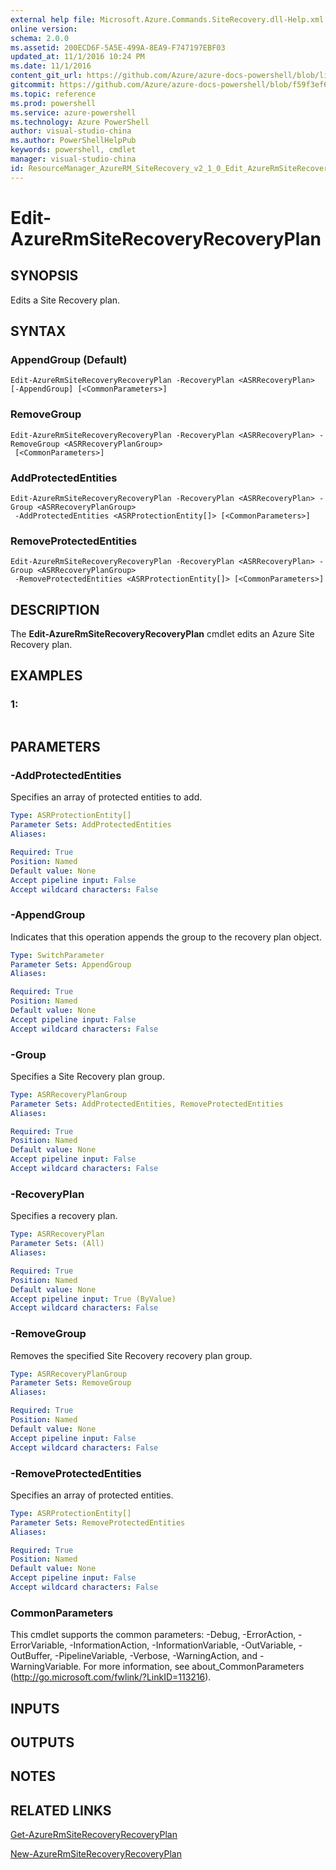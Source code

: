 ```yaml
---
external help file: Microsoft.Azure.Commands.SiteRecovery.dll-Help.xml
online version: 
schema: 2.0.0
ms.assetid: 200ECD6F-5A5E-499A-8EA9-F747197EBF03
updated_at: 11/1/2016 10:24 PM
ms.date: 11/1/2016
content_git_url: https://github.com/Azure/azure-docs-powershell/blob/live/azureps-cmdlets-docs/ResourceManager/AzureRM.SiteRecovery/v2.1.0/Edit-AzureRmSiteRecoveryRecoveryPlan.md
gitcommit: https://github.com/Azure/azure-docs-powershell/blob/f59f3ef60bc592383812213e69fd77ba950759ed/azureps-cmdlets-docs/ResourceManager/AzureRM.SiteRecovery/v2.1.0/Edit-AzureRmSiteRecoveryRecoveryPlan.md
ms.topic: reference
ms.prod: powershell
ms.service: azure-powershell
ms.technology: Azure PowerShell
author: visual-studio-china
ms.author: PowerShellHelpPub
keywords: powershell, cmdlet
manager: visual-studio-china
id: ResourceManager_AzureRM_SiteRecovery_v2_1_0_Edit_AzureRmSiteRecoveryRecoveryPlan_md
---
```


# Edit-AzureRmSiteRecoveryRecoveryPlan

## SYNOPSIS
Edits a Site Recovery plan.

## SYNTAX

### AppendGroup (Default)
```
Edit-AzureRmSiteRecoveryRecoveryPlan -RecoveryPlan <ASRRecoveryPlan> [-AppendGroup] [<CommonParameters>]
```

### RemoveGroup
```
Edit-AzureRmSiteRecoveryRecoveryPlan -RecoveryPlan <ASRRecoveryPlan> -RemoveGroup <ASRRecoveryPlanGroup>
 [<CommonParameters>]
```

### AddProtectedEntities
```
Edit-AzureRmSiteRecoveryRecoveryPlan -RecoveryPlan <ASRRecoveryPlan> -Group <ASRRecoveryPlanGroup>
 -AddProtectedEntities <ASRProtectionEntity[]> [<CommonParameters>]
```

### RemoveProtectedEntities
```
Edit-AzureRmSiteRecoveryRecoveryPlan -RecoveryPlan <ASRRecoveryPlan> -Group <ASRRecoveryPlanGroup>
 -RemoveProtectedEntities <ASRProtectionEntity[]> [<CommonParameters>]
```

## DESCRIPTION
The **Edit-AzureRmSiteRecoveryRecoveryPlan** cmdlet edits an Azure Site Recovery plan.

## EXAMPLES

### 1:
```

```

## PARAMETERS

### -AddProtectedEntities
Specifies an array of protected entities to add.

```yaml
Type: ASRProtectionEntity[]
Parameter Sets: AddProtectedEntities
Aliases: 

Required: True
Position: Named
Default value: None
Accept pipeline input: False
Accept wildcard characters: False
```

### -AppendGroup
Indicates that this operation appends the group to the recovery plan object.

```yaml
Type: SwitchParameter
Parameter Sets: AppendGroup
Aliases: 

Required: True
Position: Named
Default value: None
Accept pipeline input: False
Accept wildcard characters: False
```

### -Group
Specifies a Site Recovery plan group.

```yaml
Type: ASRRecoveryPlanGroup
Parameter Sets: AddProtectedEntities, RemoveProtectedEntities
Aliases: 

Required: True
Position: Named
Default value: None
Accept pipeline input: False
Accept wildcard characters: False
```

### -RecoveryPlan
Specifies a recovery plan.

```yaml
Type: ASRRecoveryPlan
Parameter Sets: (All)
Aliases: 

Required: True
Position: Named
Default value: None
Accept pipeline input: True (ByValue)
Accept wildcard characters: False
```

### -RemoveGroup
Removes the specified Site Recovery recovery plan group.

```yaml
Type: ASRRecoveryPlanGroup
Parameter Sets: RemoveGroup
Aliases: 

Required: True
Position: Named
Default value: None
Accept pipeline input: False
Accept wildcard characters: False
```

### -RemoveProtectedEntities
Specifies an array of protected entities.

```yaml
Type: ASRProtectionEntity[]
Parameter Sets: RemoveProtectedEntities
Aliases: 

Required: True
Position: Named
Default value: None
Accept pipeline input: False
Accept wildcard characters: False
```

### CommonParameters
This cmdlet supports the common parameters: -Debug, -ErrorAction, -ErrorVariable, -InformationAction, -InformationVariable, -OutVariable, -OutBuffer, -PipelineVariable, -Verbose, -WarningAction, and -WarningVariable. For more information, see about_CommonParameters (http://go.microsoft.com/fwlink/?LinkID=113216).

## INPUTS

## OUTPUTS

## NOTES

## RELATED LINKS

[Get-AzureRmSiteRecoveryRecoveryPlan](xref:ResourceManager/AzureRM.SiteRecovery/v2.1.0/Get-AzureRmSiteRecoveryRecoveryPlan.md)

[New-AzureRmSiteRecoveryRecoveryPlan](xref:ResourceManager/AzureRM.SiteRecovery/v2.1.0/New-AzureRmSiteRecoveryRecoveryPlan.md)


